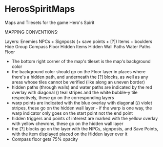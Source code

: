 # HerosSpiritMaps
Maps and Tilesets for the game Hero's Spirit

MAPPING CONVENTIONS:

Layers:
    Enemies
    NPCs + Signposts (+ save points + [?])
    Items + boulders
    Hide Group
        Compass Floor
        Hidden Items
        Hidden Wall Paths
        Water Paths
    Floor

- The bottom right corner of the map's tileset is the map's background color
- the background color should go on the Floor layer in places where there's a hidden path, and underneath the [?] blocks, as well as any areas whose tiles cannot be verified (like along an uneven border)
- hidden paths (through walls) and water paths are indicated by the red overlay with diagonal (\) teal stripes and the white bubble-y tile respectively, these go on the corresponding layers
- warp points are indicated with the blue overlay with diagonal (/) violet stripes, these go on the hidden wall layer - if the warp is one way, the warp indicator only goes on the start point not the end point
- hidden triggers and points of interest are marked with the yellow overlay with yellow chevrons, these go on the hidden wall layer
- the [?] blocks go on the layer with the NPCs, signposts, and Save Points, with the item displayed placed on the Hidden layer over it
- Compass floor gets 75% opacity

